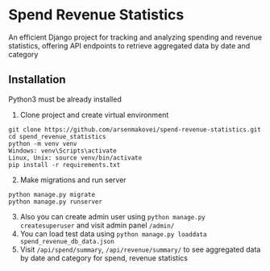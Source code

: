 # Spend Revenue Statistics 

An efficient Django project for tracking and analyzing spending and revenue statistics, 
offering API endpoints to retrieve aggregated data by date and category

## Installation
Python3 must be already installed

1. Clone project and create virtual environment
```shell
git clone https://github.com/arsenmakovei/spend-revenue-statistics.git
cd spend_revenue_statistics
python -m venv venv
Windows: venv\Scripts\activate
Linux, Unix: source venv/bin/activate
pip install -r requirements.txt
```

2. Make migrations and run server
```shell
python manage.py migrate
python manage.py runserver
```

3. Also you can create admin user using `python manage.py createsuperuser` and visit admin panel `/admin/`
4. You can load test data using `python manage.py loaddata spend_revenue_db_data.json`
5. Visit `/api/spend/summary`, `/api/revenue/summary/` to see aggregated data by date and category for spend, revenue statistics